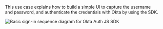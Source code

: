 This use case explains how to build a simple UI to capture the username and password, and authenticate the credentials with Okta by using the SDK.

<div class="three-quarter">

![Basic sign-in sequence diagram for Okta Auth JS SDK](/img/oie-embedded-sdk/oie-embedded-sdk-use-case-simple-sign-on-seq-nodejs.png)

</div>
